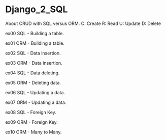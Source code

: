 # Django_2_SQL

About CRUD with SQL versus ORM.
C: Create 
R: Read 
U: Update 
D: Delete 

ex00 SQL - Building a table.

ex01 ORM - Building a table.

ex02 SQL - Data insertion.

ex03 ORM - Data insertion.

ex04 SQL - Data deleting.

ex05 ORM - Deleting data.

ex06 SQL - Updating a data.

ex07 ORM - Updating a data.

ex08 SQL - Foreign Key.

ex09 ORM - Foreign Key.

ex10 ORM - Many to Many.


